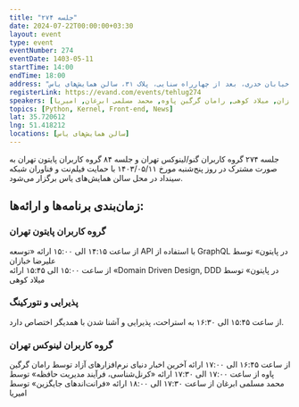 ```yaml
---
title: "جلسه ۲۷۴"
date: 2024-07-22T00:00:00+03:30
layout: event
type: event
eventNumber: 274
eventDate: 1403-05-11
startTime: 14:00
endTime: 18:00
address: "هفت تیر، خیابان قائم مقام، میدان شعاع، خیابان خدری، بعد از چهارراه سنایی، پلاک ۳۱، سالن همایش‌های یاس"
registerLink: https://evand.com/events/tehlug274
speakers: [علیرضا خبازان, میلاد کوهی, رامان گرگین پاوه, محمد مسلمی ابرغان, امیریا]
topics: [Python, Kernel, Front-end, News]
lat: 35.720612
lng: 51.418212
locations: [سالن همایش‌های یاس]
---
```


جلسه ۲۷۴ گروه کاربران گنو/لینوکس تهران و جلسه ۸۴ گروه کاربران پایتون تهران به صورت مشترک در روز پنج‌شنبه مورخ ۱۴۰۳/۰۵/۱۱ با حمایت فیلم‌نت و فناوران شبکه سینداد در محل سالن همایش‌های یاس برگزار می‌شود.

## زمان‌بندی برنامه‌ها و ارائه‌ها:

### گروه کاربران پایتون تهران
از ساعت ۱۴:۱۵ الی ۱۵:۰۰ ارائه «توسعه API با استفاده از GraphQL در پایتون» توسط علیرضا خبازان  
از ساعت ۱۵:۰۰ الی ۱۵:۴۵ ارائه «Domain Driven Design, DDD در پایتون» توسط میلاد کوهی

### پذیرایی و نتورکینگ
از ساعت ۱۵:۴۵ الی ۱۶:۳۰ به استراحت، پذیرایی و آشنا شدن با همدیگر اختصاص دارد.

### گروه کاربران لینوکس تهران
از ساعت ۱۶:۴۵ الی ۱۷:۰۰ ارائه آخرین اخبار دنیای نرم‌افزارهای آزاد توسط رامان گرگین پاوه
از ساعت ۱۷:۰۰ الی ۱۷:۳۰ ارائه «کرنل‌شناسی، فرآیند مدیریت حافظه» توسط محمد مسلمی ابرغان
از ساعت ۱۷:۳۰ الی ۱۸:۰۰ ارائه «فرانت‌اندهای جایگزین» توسط امیریا